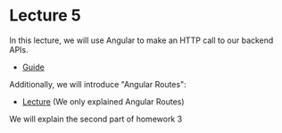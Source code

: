 # Lecture 5

In this lecture, we will use Angular to make an HTTP call to our backend APIs.

- [Guide](../../Labs/Lab4/webapp_101.md)

Additionally, we will introduce "Angular Routes":

- [Lecture](./Lecture5.pdf) (We only explained Angular Routes)

We will explain the second part of homework 3
